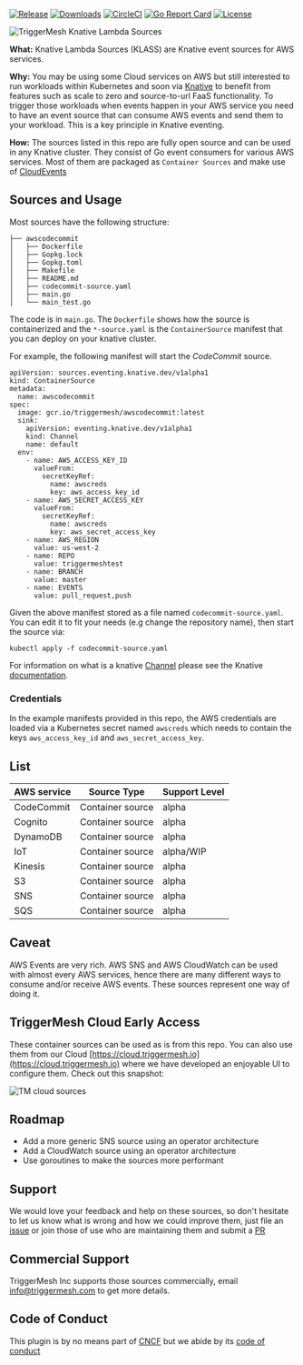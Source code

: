 [![Release](https://img.shields.io/github/v/release/triggermesh/aws-event-sources?label=release)](https://github.com/triggermesh/aws-event-sources/releases) [![Downloads](https://img.shields.io/github/downloads/triggermesh/aws-event-sources/total?label=downloads)](https://github.com/triggermesh/aws-event-sources/releases) [![CircleCI](https://circleci.com/gh/triggermesh/aws-event-sources/tree/master.svg?style=shield)](https://circleci.com/gh/triggermesh/aws-event-sources/tree/master) [![Go Report Card](https://goreportcard.com/badge/github.com/triggermesh/aws-event-sources)](https://goreportcard.com/report/github.com/triggermesh/aws-event-sources) [![License](https://img.shields.io/github/license/triggermesh/aws-event-sources?label=license)](LICENSE)

![TriggerMesh Knative Lambda Sources](./images/klass.png "TriggerMesh Knative Lambda Sources")

**What:** Knative Lambda Sources (KLASS) are Knative event sources for AWS services.

**Why:** You may be using some Cloud services on AWS but still interested to run workloads within Kubernetes and soon via [Knative](https://github.com/knative/docs) to benefit from features such as scale to zero and source-to-url FaaS functionality. To trigger those workloads when events happen in your AWS service you need to have an event source that can consume AWS events and send them to your workload. This is a key principle in Knative eventing.

**How:** The sources listed in this repo are fully open source and can be used in any Knative cluster. They consist of Go event consumers for various AWS services. Most of them are packaged as `Container Sources` and make use of [CloudEvents](https://cloudevents.io/)

## Sources and Usage

Most sources have the following structure:

```shell
├── awscodecommit
│   ├── Dockerfile
│   ├── Gopkg.lock
│   ├── Gopkg.toml
│   ├── Makefile
│   ├── README.md
│   ├── codecommit-source.yaml
│   ├── main.go
│   └── main_test.go
```

The code is in `main.go`. The `Dockerfile` shows how the source is containerized and the `*-source.yaml` is the `ContainerSource` manifest that you can deploy on your knative cluster.

For example, the following manifest will start the _CodeCommit_ source.

```
apiVersion: sources.eventing.knative.dev/v1alpha1
kind: ContainerSource
metadata:
  name: awscodecommit
spec:
  image: gcr.io/triggermesh/awscodecommit:latest
  sink:
    apiVersion: eventing.knative.dev/v1alpha1
    kind: Channel
    name: default
  env:
    - name: AWS_ACCESS_KEY_ID
      valueFrom:
        secretKeyRef:
          name: awscreds
          key: aws_access_key_id
    - name: AWS_SECRET_ACCESS_KEY
      valueFrom:
        secretKeyRef:
          name: awscreds
          key: aws_secret_access_key
    - name: AWS_REGION
      value: us-west-2
    - name: REPO
      value: triggermeshtest
    - name: BRANCH
      value: master
    - name: EVENTS
      value: pull_request,push
```

Given the above manifest stored as a file named `codecommit-source.yaml`. You can edit it to fit your needs (e.g change the repository name), then start the source via:

```
kubectl apply -f codecommit-source.yaml
```

For information on what is a knative [Channel](https://github.com/knative/docs/tree/master/eventing) please see the Knative [documentation](https://github.com/knative/docs/tree/master/eventing).

### Credentials

In the example manifests provided in this repo, the AWS credentials are loaded via a Kubernetes secret named `awscreds` which needs to contain the keys `aws_access_key_id` and `aws_secret_access_key`.

## List

| AWS service | Source Type | Support Level|
|-------------|-------------|--------|
|CodeCommit|Container source|alpha|
|Cognito|Container source|alpha|
|DynamoDB|Container source|alpha|
|IoT|Container source|alpha/WIP|
|Kinesis|Container source|alpha|
|S3|Container source|alpha|
|SNS|Container source|alpha|
|SQS|Container source|alpha|

## Caveat

AWS Events are very rich. AWS SNS and AWS CloudWatch can be used with almost every AWS services, hence there are many different ways to consume and/or receive AWS events. These sources represent one way of doing it.

## TriggerMesh Cloud Early Access

These container sources can be used as is from this repo. You can also use them from our Cloud [https://cloud.triggermesh.io](https://cloud.triggermesh.io) where we have developed an enjoyable UI to configure them. Check out this snapshot:

![TM cloud sources](./images/sources.png)

## Roadmap

* Add a more generic SNS source using an operator architecture
* Add a CloudWatch source using an operator architecture
* Use goroutines to make the sources more performant

## Support

We would love your feedback and help on these sources, so don't hesitate to let us know what is wrong and how we could improve them, just file an [issue](https://github.com/triggermesh/aws-event-sources/issues/new) or join those of use who are maintaining them and submit a [PR](https://github.com/triggermesh/aws-event-sources/compare)

## Commercial Support

TriggerMesh Inc supports those sources commercially, email info@triggermesh.com to get more details.

## Code of Conduct

This plugin is by no means part of [CNCF](https://www.cncf.io/) but we abide by its [code of conduct](https://github.com/cncf/foundation/blob/master/code-of-conduct.md)
